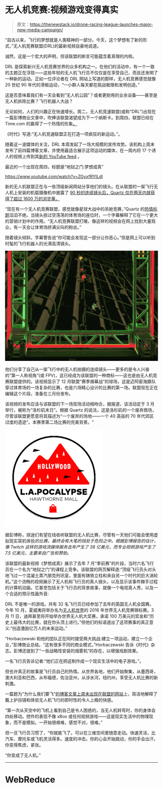 # 无人机竞赛:视频游戏变得真实

> 原文：<https://thenewstack.io/drone-racing-league-launches-major-new-media-campaign/>

“自古以来，飞行的梦想就是人类精神的一部分。今天，这个梦想有了新的形式，”无人机竞赛联盟(DRL)的最新视频自豪地说道。

诚然，这是一个宏大的声明，但该联盟的断言可能蕴含着真理的内核。

DRL 是探索新兴无人机竞赛世界的众多机构之一。在他们的活动中，有一个一致的主题正在浮现——这些年轻的无人机飞行员不仅仅是在享受自己，而且还发明了一种新的运动。正如一位评论者在 DRL 网站上写道的那样，无人机竞赛感觉就像 20 世纪 90 年代的滑板运动，“一小群人每天都在挑战极限和发明创造。”

这是否意味着我们有一天会看到“无人机公园”？或者更耐用的业余设备——甚至是无人机拆除比赛？飞行机器人大战？

无论如何，人们的兴趣正在快速增长。周二，无人机竞速联盟(或称“DRL”)出现在一篇彭博商业文章中，吹捧该联盟渴望成为下一个纳斯卡。到周四，联盟已经在 Time.com 的赢得了一个热情的形象[。](http://time.com/4196142/drone-racing-league/)

《时代》写道:“无人机竞速联盟正在打造一项疯狂的新运动。”。

随着这一波媒体的关注，DRL 本周发起了一场大规模的宣传攻势。该机构上周末发布了前四篇博客文章，并使用最适合展示这项运动的媒体，在一周内将 17 个诱人的视频上传到其[新的 YouTube feed](https://www.youtube.com/channel/UCiVmHW7d57ICmEf9WGIp1CA) 。

最近的一个出现在周四，标题是“地狱之门:梦想成真”

https://www.youtube.com/watch?v=ZGyxfRYILdI

新的无人机联盟正在与一些顶级新闻网站分享他们的镜头。在从联盟的一架飞行无人机上安装的机载摄像机中披露了 [90 秒的连续镜头后，Quartz 仅在两天内就获得了超过 1600 万的浏览量。](https://player.vimeo.com/external/153018974.hd.mp4?s=d251dd969980a159ed46df207d4edfe4e824953a&profile_id=113)

“现在有一个无人机竞赛联盟，感觉就像星球大战中的吊舱竞赛，”Quartz 的[热情标题](http://qz.com/602230/theres-now-a-drone-racing-league-that-feels-like-pod-racing-from-star-wars/)滔滔不绝。当镜头掠过空荡荡的体育场的座位时，一个字幕解释了它在一个更大的营销计划中的作用。“无人机竞赛联盟打赌，像这样的视频会在网上找到大量观众，有一天会让体育场挤满尖叫的粉丝。”

随着镜头倾斜，字幕警告说“你可能会发现这一部分让你恶心。”但是网上可以听到时髦的飞行机器人的光滑高清镜头。

![Drone-Racing (2)](img/baa6ed8554f7519a59491205baf64196.png)

他们分享了自己从一架飞行中的无人机拍摄的连续镜头——更多的是令人兴奋的“第一人称视角”(或 FPV)，这已经成为该联盟的一种商标——这也是由无人机竞赛联盟提供的。该视频显示了 12 月联盟“赛季揭幕战”的球场，这是迈阿密海豚队穿过体育场的一场复杂的比赛，也是六场精心设计的比赛的第一场。联盟现在正在编辑这个片段，准备在三月份发布。

该视频的发布应该与该联盟的下一场现场活动相吻合，据报道，该活动定于 3 月举行，被称为“洛杉矶末日”。根据 Quartz 的说法，这是洛杉矶的一个废弃商场，尽管该联盟更愿意将其描述为“一个废弃的场地——一个 40 英亩的 70 年代郊区过度的遗迹”。本赛季第二场比赛的完美背景。"

[![LA-Pocalypse drone race - mall-2-320x320](img/6b4de2b14dab351ff58ec36339028821.png)](https://thenewstack.io/wp-content/uploads/2016/01/LA-Pocalypse-drone-race-mall-2-320x320.png)

据彭博称，球迷们有望在线收听联盟的无人机比赛，尽管有一天他们可能会使用虚拟现实耳机体验*的比赛。最终会有大笔的钱处于危险之中。根据彭博报告的估计，像 Twitch 这样的游戏流媒体服务去年产生了 38 亿美元，而专业视频游戏产生了 7.5 亿美元，主要来自广告和赞助。*

该联盟的最新视频《梦想成真》展示了去年 7 月“季前赛”的片段，当时六名飞行员在一个名为“地狱之门”的课程上竞争。该联盟的网页解释道:“顶级飞行员头对头地飞过一个混凝土蒸汽朋克刑讯室，里面有铸铁立柱和来自另一个时代的巨大涡轮机。”这个流畅的视频展示了无人机和飞行员的真人镜头，以及显示该事件棘手过程的计算机动画。它甚至包括关于飞行员的背景故事，就像一个电视真人秀，以及一个合适的预示性画外音:

DRL 不是唯一的游戏。共有 32 名飞行员已经参加了去年的英国无人机全国赛。今年 10 月，夏威夷将举办名为[无人机世界](http://droneworlds.com/)的 2016 年世界无人机竞赛锦标赛。3 月 11 日，迪拜甚至将开始举办世界无人机大奖赛，承诺 100 万美元的奖金和“历史上最伟大的比赛，就在你头顶上进行。”但他们的标语道出了这项赛事的真正意义:“创造激励亿万人的未来运动。”

“Horbaczewski 和他的团队正在同时接受两大挑战:建立一项运动，建立一个企业，”彭博商业总结。“这有很多不同的商业模式，”Horbaczewski 告诉《时代》杂志。彭博还提到了“一些战略性安装的烟雾机”的存在，以增强戏剧效果。

一名飞行员告诉记者:“他们正在把这制作成一个现实生活中的电子游戏。”。

但也许真正的故事是飞行员自己的热情。从世界各地，他们开始聚集，从墨西哥，澳大利亚和巴西，从布福德，佐治亚州，从涉水河，纽约州，享受无人机比赛的新刺激。

一篇题为“为什么我们要飞”[的博客文章上周末出现在联盟的网站](http://thedroneracingleague.com/blog/why-we-pilot/)上，简洁地解释了戴上护目镜和体验无人机飞行的即时性的令人上瘾的快感。

“第一次从天空中的飞机上看到自己是令人困惑的，当无人机转弯时，你的身体会四处移动。控件的表现不像 xBox 或任何视频游戏——这是现实生活中的物理现象，而不是模拟。一开始很艰难，感觉不对，很难。”

但一旦飞行员习惯了，“你就能飞了。可以在三维空间里随意走动。快速灵活，比汽车、摩托车或飞机灵活得多。速度的冲击。你的心会开始跳动，你的手会出汗。你变得焦虑，紧张。

“你变成了无人机。”

* * *

# WebReduce

<svg xmlns:xlink="http://www.w3.org/1999/xlink" viewBox="0 0 68 31" version="1.1"><title>Group</title> <desc>Created with Sketch.</desc></svg>